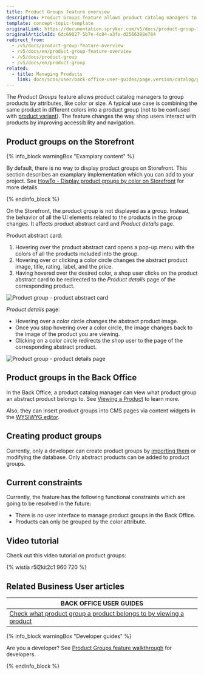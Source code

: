 ```yaml
---
title: Product Groups feature overview
description: Product Groups feature allows product catalog managers to group products by attributes.
template: concept-topic-template
originalLink: https://documentation.spryker.com/v5/docs/product-group-feature-overview
originalArticleId: 6dc69027-5b7e-4c84-a3fa-d2566388e784
redirect_from:
  - /v5/docs/product-group-feature-overview
  - /v5/docs/en/product-group-feature-overview
  - /v5/docs/product-group
  - /v5/docs/en/product-group
related:
  - title: Managing Products
    link: docs/scos/user/back-office-user-guides/page.version/catalog/products/managing-products/managing-products.html
---
```


The *Product Groups* feature allows product catalog managers to group products by attributes, like color or size. A typical use case is combining the same product in different colors into a product group (not to be confused with [product variant](/docs/scos/user/features/{{page.version}}/product/product-feature-overview/products-overview.html)). The feature changes the way shop users interact with products by improving accessibility and navigation.

## Product groups on the Storefront

{% info_block warningBox "Examplary content" %}

By default, there is no way to display product groups on Storefront. This section describes an examplary implementation which you can add to your project. See [HowTo - Display product groups by color on Storefront](/docs/scos/dev/tutorials-and-howtos/howtos/feature-howtos/howto-display-product-groups-by-color-on-the-storefront.html) for more details.

{% endinfo_block %}


On the Storefront, the product group is not displayed as a group. Instead, the behavior of all the UI elements related to the products in the group changes. It affects product abstract card and *Product details* page.

Product abstract card:

1. Hovering over the product abstract card opens a pop-up menu with the colors of all the products included into the group.
2. Hovering over or clicking a color circle changes the abstract product image, title, rating, label, and the price.
3. Having hovered over the desired color, a shop user clicks on the product abstract card to be redirected to the *Product details* page of the corresponding product.

![Product group - product abstract card](https://spryker.s3.eu-central-1.amazonaws.com/docs/Features/Product+Management/Product+Groups/Product+Groups+Feature+Overview/product-group-product-abstract-card.gif)


*Product details* page:

* Hovering over a color circle changes the abstract product image.
* Once you stop hovering over a color circle, the image changes back to the image of the product you are viewing.
* Clicking on a color circle redirects the shop user to the page of the corresponding abstract product.


![Product group - product details page](https://spryker.s3.eu-central-1.amazonaws.com/docs/Features/Product+Management/Product+Groups/Product+Groups+Feature+Overview/product-group-product-details-page.gif)

## Product groups in the Back Office

In the Back Office, a product catalog manager can view what product group an abstract product belongs to. See [Viewing a Product](/docs/scos/user/back-office-user-guides/{{page.version}}/catalog/products/managing-products/managing-products.html#viewing-a-product) to learn more.   

Also, they can insert product groups into CMS pages via content widgets in the [WYSIWYG editor](/docs/scos/user/features/{{page.version}}/content-items-feature-overview.html#content-item-widget).

## Creating product groups

Currently, only a developer can create product groups by [importing them](/docs/scos/dev/data-import/{{page.version}}/data-import-categories/merchandising-setup/product-merchandising/file-details-product-group.csv.html) or modifying the database. Only abstract products can be added to product groups.


## Current constraints

Currently, the feature has the following functional constraints which are going to be resolved in the future:

* There is no user interface to manage product groups in the Back Office.
* Products can only be grouped by the color attribute.

## Video tutorial

Check out this video tutorial on product groups:

{% wistia r5l2kit2c1 960 720 %}

## Related Business User articles

|BACK OFFICE USER GUIDES|
|---|
| [Check what product group a product belongs to by viewing a product](/docs/scos/user/back-office-user-guides/{{page.version}}/catalog/products/managing-products/managing-products.html#viewing-a-product)  |

{% info_block warningBox "Developer guides" %}

Are you a developer? See [Product Groups feature walkthrough](/docs/scos/dev/feature-walkthroughs/{{page.version}}/product-groups-feature-walkthrough.html) for developers.

{% endinfo_block %}
